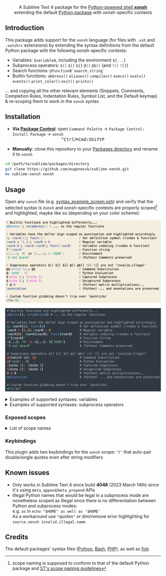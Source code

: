 <p align="center">
A Sublime Text 4 package for the <a href="https://xon.sh">Python-powered shell <b>xonsh</b></a>
<br/>
extending the default <a href="https://github.com/sublimehq/Packages/tree/master/Python">Python package</a> with xonsh-specific contexts
</p>


## Introduction

This package adds support for the `xonsh` language (for files with `.xsh` and `.xonshrc` extensions) by extending the syntax definitions from the default Python package with the following xonsh-specific contexts:

- Variables: `$variableA`, including the environment `${...}`
- Subprocess operators: `$()` `$[]` `${}` `@()` `@$()` (and `!()` `![]`)
- Search functions: `` @functionB`search_string` ``
- Builtin functions: `abbrevs()` `aliases()` `compilex()` `execx()` `evalx()` `events()` `print_color()` `exit()` `printx()`

... and copying all the other relevant elements (Snippets, Comments, Completion Rules, Indentation Rules, Symbol List, and the Default keymap) & re-scoping them to work in the `xonsh` syntax

## Installation

- __Via [Package Control](https://packagecontrol.io)__: open `Command Palette` → `Package Control: Install Package` → `xonsh`<br>
                                          <kbd>^Ctrl</kbd>/<kbd>⌘Cmd</kbd><kbd>⇧Shift</kbd><kbd>P</kbd>

- __Manually__: clone this repository to your [Packages directory](https://www.sublimetext.com/docs/packages.html) and rename it to `xonsh`
```sh
cd /path/to/sublime/packages/directory
git clone https://github.com/eugenesvk/sublime-xonsh.git
mv sublime-xonsh xonsh
```

## Usage

Open any `xonsh` file (e.g. [syntax_example_screen.xsh](./test/syntax_example_screen.xsh)) and verify that the selected syntax is `Xonsh` and xonsh-specific contexts are properly scoped[^1] and highlighted, maybe like so (depending on your color scheme):

![xonsh syntax screenshot solarized](./doc/syntax_example_screen_solar.png?raw=true "Custom solarized scheme")

![xonsh syntax screenshot default](./doc/syntax_example_screen_def.png?raw=true "Default color scheme")

[^1]: scope naming is supposed to conform to that of the default Python package and [ST's scope naming guidelines](https://www.sublimetext.com/docs/scope_naming.html)

<details>
<summary>Examples of supported syntaxes: variables</summary>

  | Example        	| Description
  | :--------------	| :----------
  | `$`            	| Match a single variable definition symbol to help with completions
  | `$varA=[1,2]`  	| Regular variable
  | `$varA[0]`     	| Variable indexing
  | `$varA[$varB]` 	| Variable inside an index
  | `funct($varB)` 	| Variable inside a function
  | `f"{$varA}"`   	| Variable inside a function string
  | `${...}`       	| The environment itself

</details>

<details>
<summary>Examples of supported syntaxes: subprocess operators</summary>

| Example        	| Description
| :--------------	| :----------
| `@$(which ls)` 	| Command Substitution
| `@('echo', 1)` 	| Python Evaluation
| `$(echo 1)`    	| Captured Subprocess
| `!(echo 1)`    	| ...
| `$[echo 1]`    	| Uncaptured Subprocess
| `![echo 1]`    	| ...

</details>


### Exposed scopes
<details>
<summary>List of scope names</summary>

  | xonsh construct      	| Scope name
  | :------------        	| :----------
  | Variable             	| `meta.variable.xonsh` <br> `variable.other.xonsh` `variable.other.env.xonsh` `variable.other.env.ellipsis.xonsh` <br> `punctuation.definition.variable.xonsh` 
  | Command Substitution 	| `meta.interpolation.command.xonsh` `meta.parens.interpolation.command` <br> `keyword.operator.subprocess.pyeval.xonsh` `keyword.operator.subprocess.xonsh` <br> `punctuation.section.parens.` `begin`/`end` `.xonsh`
  | Python Evaluation    	| `meta.interpolation.command.xonsh` `meta.parens.interpolation.command` <br> `keyword.operator.subprocess.pyeval.xonsh` <br> `punctuation.section.parens.` `begin`/`end` `.xonsh`
  | Captured Subprocess  	| `meta.interpolation.command.xonsh` `meta.parens.interpolation.command` <br> `keyword.operator.subprocess.captured.xonsh` <br> `punctuation.section.parens.` `begin`/`end` `.xonsh`
  | Uncaptured Subprocess	| `meta.interpolation.command.xonsh` `meta.brackets.interpolation.command` <br> `keyword.operator.subprocess.uncaptured.xonsh` <br> `punctuation.section.brackets.` `begin`/`end` `.xonsh`
  | Search Function      	| `meta.function-call.xonsh` `meta.function-call.arguments.xonsh` `meta.string.xonsh` <br> `string.quoted.backtick.xonsh` <br> `punctuation.definition.annotation.xonsh` `punctuation.section.string.` `begin`/`end` `.xonsh` `punctuation.section.arguments.` `begin`/`end` `.xonsh`

</details>

### Keybindings

This plugin adds two keybindings for the `xonsh` scope: `"`/`'` that auto-pair double/single quotes even after string modifiers

## Known issues

- Only works in Sublime Text 4 since build __4048__ (2023 March 14th) since it's using `meta_append`/`meta_prepend` APIs
- Illegal Python names that would be legal in a subprocess mode are nonetheless scoped as illegal since there is no differentiation between Python and subprocess modes:<br>
  e.g. `as` in `echo "$HOME" as well as '$HOME'`<br>
  As a workaround use `"`quotes`"` or dim/remove error highlighting for `source.xonsh invalid.illegal.name`

## Credits

The default packages' syntax files ([Python](https://github.com/sublimehq/Packages/blob/master/Python/Python.sublime-syntax), [Bash](https://github.com/sublimehq/Packages/blob/master/ShellScript/Bash.sublime-syntax), [PHP](https://github.com/sublimehq/Packages/blob/master/PHP/PHP.sublime-syntax)), as well as [fish](https://github.com/Phidica/sublime-fish/blob/master/fish.sublime-syntax) 
